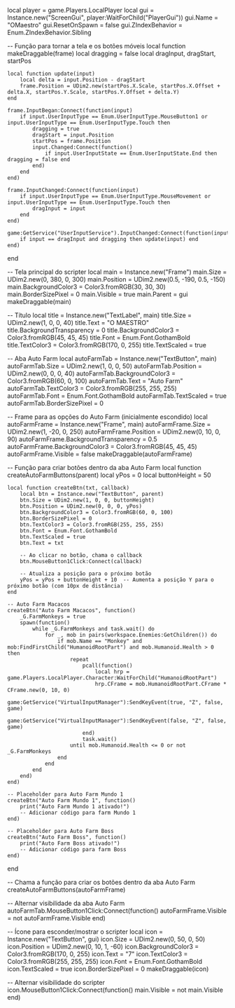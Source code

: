 local player = game.Players.LocalPlayer
local gui = Instance.new("ScreenGui", player:WaitForChild("PlayerGui"))
gui.Name = "OMaestro"
gui.ResetOnSpawn = false
gui.ZIndexBehavior = Enum.ZIndexBehavior.Sibling

-- Função para tornar a tela e os botões móveis
local function makeDraggable(frame)
    local dragging = false
    local dragInput, dragStart, startPos

    local function update(input)
        local delta = input.Position - dragStart
        frame.Position = UDim2.new(startPos.X.Scale, startPos.X.Offset + delta.X, startPos.Y.Scale, startPos.Y.Offset + delta.Y)
    end

    frame.InputBegan:Connect(function(input)
        if input.UserInputType == Enum.UserInputType.MouseButton1 or input.UserInputType == Enum.UserInputType.Touch then
            dragging = true
            dragStart = input.Position
            startPos = frame.Position
            input.Changed:Connect(function()
                if input.UserInputState == Enum.UserInputState.End then dragging = false end
            end)
        end
    end)

    frame.InputChanged:Connect(function(input)
        if input.UserInputType == Enum.UserInputType.MouseMovement or input.UserInputType == Enum.UserInputType.Touch then
            dragInput = input
        end
    end)

    game:GetService("UserInputService").InputChanged:Connect(function(input)
        if input == dragInput and dragging then update(input) end
    end)
end

-- Tela principal do scripter
local main = Instance.new("Frame")
main.Size = UDim2.new(0, 380, 0, 300)
main.Position = UDim2.new(0.5, -190, 0.5, -150)
main.BackgroundColor3 = Color3.fromRGB(30, 30, 30)
main.BorderSizePixel = 0
main.Visible = true
main.Parent = gui
makeDraggable(main)

-- Título
local title = Instance.new("TextLabel", main)
title.Size = UDim2.new(1, 0, 0, 40)
title.Text = "O MAESTRO"
title.BackgroundTransparency = 0
title.BackgroundColor3 = Color3.fromRGB(45, 45, 45)
title.Font = Enum.Font.GothamBold
title.TextColor3 = Color3.fromRGB(170, 0, 255)
title.TextScaled = true

-- Aba Auto Farm
local autoFarmTab = Instance.new("TextButton", main)
autoFarmTab.Size = UDim2.new(1, 0, 0, 50)
autoFarmTab.Position = UDim2.new(0, 0, 0, 40)
autoFarmTab.BackgroundColor3 = Color3.fromRGB(60, 0, 100)
autoFarmTab.Text = "Auto Farm"
autoFarmTab.TextColor3 = Color3.fromRGB(255, 255, 255)
autoFarmTab.Font = Enum.Font.GothamBold
autoFarmTab.TextScaled = true
autoFarmTab.BorderSizePixel = 0

-- Frame para as opções do Auto Farm (inicialmente escondido)
local autoFarmFrame = Instance.new("Frame", main)
autoFarmFrame.Size = UDim2.new(1, -20, 0, 250)
autoFarmFrame.Position = UDim2.new(0, 10, 0, 90)
autoFarmFrame.BackgroundTransparency = 0.5
autoFarmFrame.BackgroundColor3 = Color3.fromRGB(45, 45, 45)
autoFarmFrame.Visible = false
makeDraggable(autoFarmFrame)

-- Função para criar botões dentro da aba Auto Farm
local function createAutoFarmButtons(parent)
    local yPos = 0
    local buttonHeight = 50

    local function createBtn(txt, callback)
        local btn = Instance.new("TextButton", parent)
        btn.Size = UDim2.new(1, 0, 0, buttonHeight)
        btn.Position = UDim2.new(0, 0, 0, yPos)
        btn.BackgroundColor3 = Color3.fromRGB(60, 0, 100)
        btn.BorderSizePixel = 0
        btn.TextColor3 = Color3.fromRGB(255, 255, 255)
        btn.Font = Enum.Font.GothamBold
        btn.TextScaled = true
        btn.Text = txt

        -- Ao clicar no botão, chama o callback
        btn.MouseButton1Click:Connect(callback)

        -- Atualiza a posição para o próximo botão
        yPos = yPos + buttonHeight + 10  -- Aumenta a posição Y para o próximo botão (com 10px de distância)
    end

    -- Auto Farm Macacos
    createBtn("Auto Farm Macacos", function()
        _G.FarmMonkeys = true
        spawn(function()
            while _G.FarmMonkeys and task.wait() do
                for _, mob in pairs(workspace.Enemies:GetChildren()) do
                    if mob.Name == "Monkey" and mob:FindFirstChild("HumanoidRootPart") and mob.Humanoid.Health > 0 then
                        repeat
                            pcall(function()
                                local hrp = game.Players.LocalPlayer.Character:WaitForChild("HumanoidRootPart")
                                hrp.CFrame = mob.HumanoidRootPart.CFrame * CFrame.new(0, 10, 0)
                                game:GetService("VirtualInputManager"):SendKeyEvent(true, "Z", false, game)
                                game:GetService("VirtualInputManager"):SendKeyEvent(false, "Z", false, game)
                            end)
                            task.wait()
                        until mob.Humanoid.Health <= 0 or not _G.FarmMonkeys
                    end
                end
            end
        end)
    end)

    -- Placeholder para Auto Farm Mundo 1
    createBtn("Auto Farm Mundo 1", function()
        print("Auto Farm Mundo 1 ativado!")
        -- Adicionar código para farm Mundo 1
    end)

    -- Placeholder para Auto Farm Boss
    createBtn("Auto Farm Boss", function()
        print("Auto Farm Boss ativado!")
        -- Adicionar código para farm Boss
    end)
end

-- Chama a função para criar os botões dentro da aba Auto Farm
createAutoFarmButtons(autoFarmFrame)

-- Alternar visibilidade da aba Auto Farm
autoFarmTab.MouseButton1Click:Connect(function()
    autoFarmFrame.Visible = not autoFarmFrame.Visible
end)

-- Ícone para esconder/mostrar o scripter
local icon = Instance.new("TextButton", gui)
icon.Size = UDim2.new(0, 50, 0, 50)
icon.Position = UDim2.new(0, 10, 1, -60)
icon.BackgroundColor3 = Color3.fromRGB(170, 0, 255)
icon.Text = "7"
icon.TextColor3 = Color3.fromRGB(255, 255, 255)
icon.Font = Enum.Font.GothamBold
icon.TextScaled = true
icon.BorderSizePixel = 0
makeDraggable(icon)

-- Alternar visibilidade do scripter
icon.MouseButton1Click:Connect(function()
    main.Visible = not main.Visible
end)
